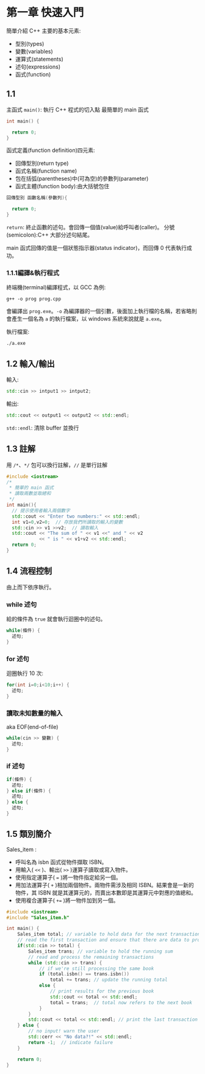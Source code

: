 # 第一章 快速入門
簡單介紹 C++ 主要的基本元素:
+ 型別(types)
+ 變數(variables)
+ 運算式(statements)
+ 述句(expressions)
+ 函式(function)
## 1.1
主函式 `main()`: 執行 C++ 程式的切入點
最簡單的 main 函式
```cpp
int main() {

  return 0;
}
```
函式定義(function definition)四元素:
+ 回傳型別(return type)
+ 函式名稱(function name)
+ 包在括弧(parentheses)中(可為空)的參數列(parameter)
+ 函式主體(function body):由大括號包住

```cpp
回傳型別 函數名稱(參數列){

  return 0;
}
```
`return`: 終止函數的述句。會回傳一個值(value)給呼叫者(caller)。
分號(semicolon):C++ 大部分述句結尾。

main 函式回傳的值是一個狀態指示器(status indicator)，而回傳 0 代表執行成功。

### 1.1.1編譯&執行程式
終端機(terminal)編譯程式，以 GCC 為例:
```shell
g++ -o prog prog.cpp
```
會編譯出 `prog.exe`。`-o` 為編譯器的一個引數，後面加上執行檔的名稱，若省略則會產生一個名為 `a` 的執行檔案，以 windows 系統來說就是 `a.exe`。

執行檔案:
```shell
./a.exe
```

## 1.2 輸入/輸出
輸入:
```cpp
std::cin >> intput1 >> intput2;
```
輸出:
```cpp
std::cout << output1 << output2 << std::endl;
```
`std::endl`: 清除 buffer 並換行

## 1.3 註解
用 `/*`、`*/` 包可以換行註解，`//` 是單行註解
```cpp
#include <iostream>
/*
 * 簡單的 main 函式
 * 讀取兩數並取總和
 */
int main(){
  // 提示使用者輸入兩個數字
  std::cout << "Enter two numbers:" << std::endl;
  int v1=0,v2=0;  // 存放我們所讀取的輸入的變數
  std::cin >> v1 >>v2;  // 讀取輸入
  std::cout << "The sum of " << v1 <<" and " << v2
            << " is " << v1+v2 << std::endl;
  return 0;
}
```

## 1.4 流程控制
由上而下依序執行。
### while 述句
給的條件為 `true` 就會執行迴圈中的述句。
```cpp
while(條件) {
  述句;
}
```
### for 述句
迴圈執行 10 次:
```cpp
for(int i=0;i<10;i++) {
  述句;
}
```
### 讀取未知數量的輸入
aka EOF(end-of-file)
```cpp
while(cin >> 變數) {
  述句;
}
```

### if 述句
```cpp
if(條件) {
  述句;
} else if(條件) {
  述句;
} else {
  述句;
}
```

## 1.5 類別簡介
Sales_item :
+ 呼叫名為 isbn 函式從物件擷取 ISBN。
+ 用輸入( `<<` )、輸出( `>>` )運算子讀取或寫入物件。
+ 使用指定運算子( `=` )將一物件指定給另一個。
+ 用加法運算子( `+` )相加兩個物件。兩物件需涉及相同 ISBN。結果會是一新的物件，其 ISBN 就是其運算元的，而賣出本數即是其運算元中對應的值總和。
+ 使用複合運算子( `+=` )將一物件加到另一個。

```cpp
#include <iostream>
#include "Sales_item.h"

int main() {
    Sales_item total; // variable to hold data for the next transaction
    // read the first transaction and ensure that there are data to process
    if(std::cin >> total) {
		Sales_item trans; // variable to hold the running sum
        // read and process the remaining transactions
        while (std::cin >> trans) {
			// if we're still processing the same book
            if (total.isbn() == trans.isbn())
                total += trans; // update the running total
            else {              
		        // print results for the previous book
                std::cout << total << std::endl;  
                total = trans;  // total now refers to the next book
            }
		}
        std::cout << total << std::endl; // print the last transaction
    } else {
        // no input! warn the user
        std::cerr << "No data?!" << std::endl;
        return -1;  // indicate failure
    }

    return 0;
}
```

